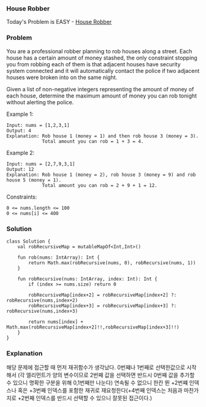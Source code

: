### House Robber



Today's Problem is EASY - [House Robber](https://leetcode.com/problems/house-robber/)

### Problem



You are a professional robber planning to rob houses along a street. Each house has a certain amount of money stashed, the only constraint stopping you from robbing each of them is that adjacent houses have security system connected and it will automatically contact the police if two adjacent houses were broken into on the same night.

Given a list of non-negative integers representing the amount of money of each house, determine the maximum amount of money you can rob tonight without alerting the police.

 

Example 1:

```
Input: nums = [1,2,3,1]
Output: 4
Explanation: Rob house 1 (money = 1) and then rob house 3 (money = 3).
             Total amount you can rob = 1 + 3 = 4.
```

Example 2:

```
Input: nums = [2,7,9,3,1]
Output: 12
Explanation: Rob house 1 (money = 2), rob house 3 (money = 9) and rob house 5 (money = 1).
             Total amount you can rob = 2 + 9 + 1 = 12.
``` 

Constraints:

```
0 <= nums.length <= 100
0 <= nums[i] <= 400
```

### Solution

```
class Solution {
    val robRecursiveMap = mutableMapOf<Int,Int>()

    fun rob(nums: IntArray): Int {
        return Math.max(robRecursive(nums, 0), robRecursive(nums, 1))
    }
    
    fun robRecursive(nums: IntArray, index: Int): Int {
        if (index >= nums.size) return 0

        robRecursiveMap[index+2] = robRecursiveMap[index+2] ?: robRecursive(nums,index+2)
        robRecursiveMap[index+3] = robRecursiveMap[index+3] ?: robRecursive(nums,index+3)

        return nums[index] + Math.max(robRecursiveMap[index+2]!!,robRecursiveMap[index+3]!!)
    }
}
```

### Explanation

해당 문제에 접근할 때 먼저 재귀함수가 생각났다. 
0번쨰나 1번째로 선택한값으로 시작해서 (각 엘리먼트가 양의 변수이므로 2번째 값을 선택하면 반드시 0번째 값을 추가할 수 있으니 명확한 구분을 위해 0,1번째만 나눈다) 연속될 수 없으니 한칸 뛴 +2번쨰 인덱스나 혹은 +3번째 인덱스를 포함한 재귀로 재요청한다(+4번째 인덱스는 처음과 마찬가지로 +2번째 인덱스를 반드시 선택할 수 있으니 잘못된 접근이다.)